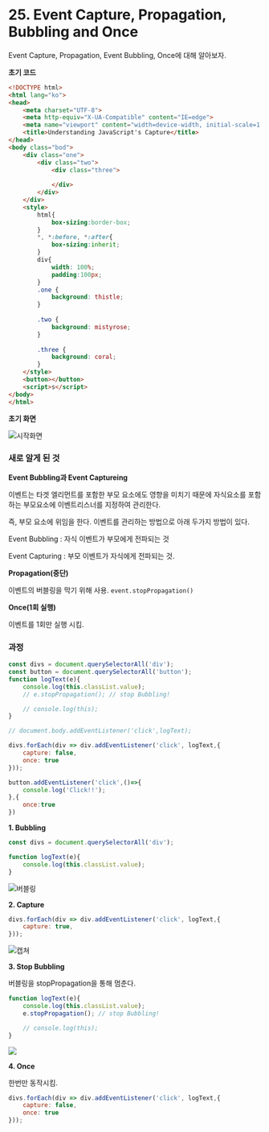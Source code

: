 # 25. Event Capture, Propagation, Bubbling and Once

Event Capture, Propagation, Event Bubbling, Once에 대해 알아보자.

<strong>초기 코드</strong>

```html
<!DOCTYPE html>
<html lang="ko">
<head>
    <meta charset="UTF-8">
    <meta http-equiv="X-UA-Compatible" content="IE=edge">
    <meta name="viewport" content="width=device-width, initial-scale=1.0">
    <title>Understanding JavaScript's Capture</title>
</head>
<body class="bod">
    <div class="one">
        <div class="two">
            <div class="three">
                
            </div>
        </div>
    </div>
    <style>
        html{
            box-sizing:border-box;
        }
        *, *:before, *:after{
            box-sizing:inherit;
        }
        div{
            width: 100%;
            padding:100px;
        }
        .one {
            background: thistle;
        }
    
        .two {
            background: mistyrose;
        }
    
        .three {
            background: coral;
        }
    </style>
    <button></button>
    <script>s</script>
</body>
</html>
```



<strong>초기 화면</strong>

<img src="./readme_images/startScreen.png" alt="시작화면"/>

### 새로 알게 된 것

**Event Bubbling과 Event Captureing**

이벤트는 타겟 엘리먼트를 포함한 부모 요소에도 영향을 미치기 때문에 자식요소를 포함하는 부모요소에 이벤트리스너를 지정하여 관리한다.

즉, 부모 요소에 위임을 한다.
이벤트를 관리하는 방법으로 아래 두가지 방법이 있다.

Event Bubbling : 자식 이벤트가 부모에게 전파되는 것

Event Capturing : 부모 이벤트가 자식에게 전파되는 것.



**Propagation(중단)**

이벤트의 버블링을 막기 위해 사용. `event.stopPropagation()`



**Once(1회 실행)**

이벤트를 1회만 실행 시킴.



### 과정

``` javascript
const divs = document.querySelectorAll('div');
const button = document.querySelectorAll('button');
function logText(e){
    console.log(this.classList.value);
    // e.stopPropagation(); // stop Bubbling!

    // console.log(this);
}

// document.body.addEventListener('click',logText);

divs.forEach(div => div.addEventListener('click', logText,{
    capture: false,
    once: true
}));

button.addEventListener('click',()=>{
    console.log('Click!!');
},{
	once:true
})
```



<strong>1. Bubbling</strong>

```javascript
const divs = document.querySelectorAll('div');

function logText(e){
    console.log(this.classList.value);
}
```

<img src="./readme_images/Bubbling.gif" alt="버블링"/>

<strong>2. Capture</strong>

```javascript
divs.forEach(div => div.addEventListener('click', logText,{
    capture: true,
}));
```

<img src="./readme_images/capture.gif" alt="캡쳐"/>

<strong>3. Stop Bubbling</strong>

버블링을 stopPropagation을 통해 멈춘다.

```javascript
function logText(e){
    console.log(this.classList.value);
   	e.stopPropagation(); // stop Bubbling!

    // console.log(this);
}
```



<img src="./readme_images/stopPropagation.gif"/>

<strong>4. Once</strong>

한번만 동작시킴.

```javascript
divs.forEach(div => div.addEventListener('click', logText,{
    capture: false,
    once: true
}));
```

